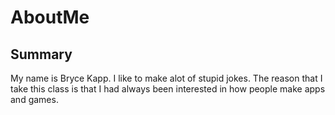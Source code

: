 # AboutMe
## Summary
My name is Bryce Kapp. I like to make alot of stupid jokes. The reason that I take this class is that I had always been interested in how people make apps and games.
